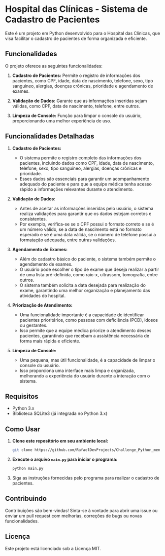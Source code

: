 

# Hospital das Clínicas - Sistema de Cadastro de Pacientes

Este é um projeto em Python desenvolvido para o Hospital das Clínicas, que visa facilitar o cadastro de pacientes de forma organizada e eficiente.

## Funcionalidades

O projeto oferece as seguintes funcionalidades:

1. **Cadastro de Pacientes:** Permite o registro de informações dos pacientes, como CPF, idade, data de nascimento, telefone, sexo, tipo sanguíneo, alergias, doenças crônicas, prioridade e agendamento de exames.

2. **Validação de Dados:** Garante que as informações inseridas sejam válidas, como CPF, data de nascimento, telefone, entre outros.

3. **Limpeza de Console:** Função para limpar o console do usuário, proporcionando uma melhor experiência de uso.


## Funcionalidades Detalhadas

1. **Cadastro de Pacientes:**
   - O sistema permite o registro completo das informações dos pacientes, incluindo dados como CPF, idade, data de nascimento, telefone, sexo, tipo sanguíneo, alergias, doenças crônicas e prioridade.
   - Esses dados são essenciais para garantir um acompanhamento adequado do paciente e para que a equipe médica tenha acesso rápido a informações relevantes durante o atendimento.

2. **Validação de Dados:**
   - Antes de aceitar as informações inseridas pelo usuário, o sistema realiza validações para garantir que os dados estejam corretos e consistentes.
   - Por exemplo, verifica-se se o CPF possui o formato correto e se é um número válido, se a data de nascimento está no formato esperado e se é uma data válida, se o número de telefone possui a formatação adequada, entre outras validações.

3. **Agendamento de Exames:**
   - Além do cadastro básico do paciente, o sistema também permite o agendamento de exames.
   - O usuário pode escolher o tipo de exame que deseja realizar a partir de uma lista pré-definida, como raio-x, ultrassom, tomografia, entre outros.
   - O sistema também solicita a data desejada para realização do exame, garantindo uma melhor organização e planejamento das atividades do hospital.

4. **Priorização de Atendimento:**
   - Uma funcionalidade importante é a capacidade de identificar pacientes prioritários, como pessoas com deficiência (PCD), idosos ou gestantes.
   - Isso permite que a equipe médica priorize o atendimento desses pacientes, garantindo que recebam a assistência necessária de forma mais rápida e eficiente.

5. **Limpeza de Console:**
   - Uma pequena, mas útil funcionalidade, é a capacidade de limpar o console do usuário.
   - Isso proporciona uma interface mais limpa e organizada, melhorando a experiência do usuário durante a interação com o sistema.

## Requisitos

- Python 3.x
- Biblioteca SQLite3 (já integrada no Python 3.x)

## Como Usar

1. **Clone este repositório em seu ambiente local:**
    ```bash
    git clone https://github.com/RafaelDevProjects/Challenge_Python_menu_patient_HC.git
    ```

2. **Execute o arquivo `main.py` para iniciar o programa:**
    ```bash
    python main.py
    ```

3. Siga as instruções fornecidas pelo programa para realizar o cadastro de pacientes.

## Contribuindo

Contribuições são bem-vindas! Sinta-se à vontade para abrir uma issue ou enviar um pull request com melhorias, correções de bugs ou novas funcionalidades.

## Licença

Este projeto está licenciado sob a Licença MIT.


